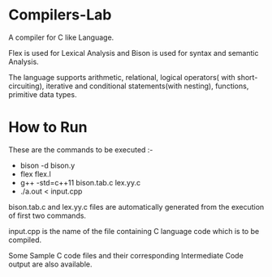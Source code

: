# Compilers-Lab
A compiler for C like Language.

Flex is used for Lexical Analysis and Bison is used for syntax and semantic Analysis.

The language supports arithmetic, relational, logical operators( with short-circuiting), iterative and conditional statements(with nesting), functions, primitive data types.


# How to Run
These are the commands to be executed :-
-  bison -d bison.y 
-  flex flex.l
-  g++ -std=c++11 bison.tab.c lex.yy.c
-  ./a.out < input.cpp 

bison.tab.c and lex.yy.c files are automatically generated from the execution of first two commands.

input.cpp is the name of the file containing C language code which is to be compiled.

Some Sample C code files and their corresponding Intermediate Code output are also available.


